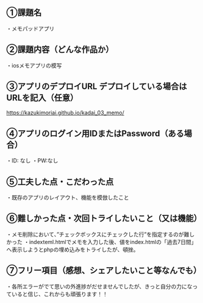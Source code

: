 ## ①課題名
・メモパッドアプリ
 ## ②課題内容（どんな作品か）
・iosメモアプリの模写
## ③アプリのデプロイURL デプロイしている場合はURLを記入（任意）
https://kazukimoriai.github.io/kadai_03_memo/
## ④アプリのログイン用IDまたはPassword（ある場合）
・ID: なし
・PW:なし
 ## ⑤工夫した点・こだわった点
・既存のアプリのレイアウト、機能を模倣したこと
 ## ⑥難しかった点・次回トライしたいこと（又は機能）
・メモ削除において、”チェックボックスにチェックした行”を指定するのが難しかった
・indexteml.htmlでメモを入力した後、値をindex.htmlの「過去7日間」へ表示しようとphpの埋め込みをトライしたが、頓挫。
 ## ⑦フリー項目（感想、シェアしたいこと等なんでも）
・各所エラーがでて思いの外進捗がだせませんでしたが、きっと自分の力になっていると信じ、これからも頑張ります！！
